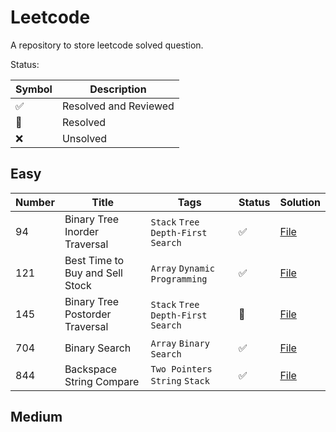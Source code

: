 # Leetcode

A repository to store leetcode solved question.

Status: 

| Symbol            | Description |
|-------------------| ----------- |
| :white_check_mark: | Resolved and Reviewed |
| :construction:    | Resolved |
| :x:               | Unsolved | 

## Easy

| Number | Title |  Tags                    | Status              | Solution |
|--------| ----- |--------------------------|-----------------------------------|---------------------| 
| 94     | Binary Tree Inorder Traversal   | `Stack` `Tree` `Depth-First Search` | :white_check_mark:  | [File](https://github.com/johnazedo/leetcode/blob/main/src/easy/binary_tree_inorder_traversal.go) |
| 121    | Best Time to Buy and Sell Stock |  `Array` `Dynamic Programming` | :white_check_mark:  | [File](https://github.com/johnazedo/leetcode/blob/main/src/easy/best_time_to_buy_and_sell_stock.go) |
| 145 | Binary Tree Postorder Traversal | `Stack` `Tree` `Depth-First Search` | :construction: | [File](https://github.com/johnazedo/leetcode/blob/main/src/easy/binary_tree_postorder_traversal.go) |
| 704    | Binary Search |  `Array` `Binary Search` | :white_check_mark:  | [File](https://github.com/johnazedo/leetcode/blob/main/src/easy/binary_search.go) |
| 844    | Backspace String Compare |  `Two Pointers` `String` `Stack`   | :white_check_mark:  |  [File](https://github.com/johnazedo/leetcode/blob/main/src/easy/backspace_string_compare.go) |

## Medium